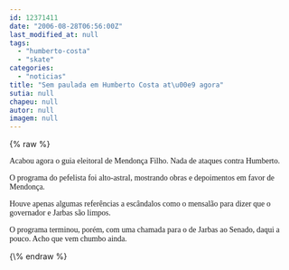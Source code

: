 ```yaml
---
id: 12371411
date: "2006-08-28T06:56:00Z"
last_modified_at: null
tags:
  - "humberto-costa"
  - "skate"
categories:
  - "noticias"
title: "Sem paulada em Humberto Costa at\u00e9 agora"
sutia: null
chapeu: null
autor: null
imagem: null
---
```

{\% raw %}
<p><P><FONT face=Verdana>Acabou agora o guia eleitoral de Mendonça Filho. Nada de ataques contra Humberto.</FONT></P></p>
<p><P><FONT face=Verdana>O programa do pefelista foi alto-astral, mostrando obras e depoimentos em favor de Mendonça.</FONT></P></p>
<p><P><FONT face=Verdana>Houve apenas algumas referências a escândalos como o mensalão para dizer que o governador e Jarbas são limpos.</FONT></P></p>
<p><P><FONT face=Verdana>O programa terminou, porém, com uma chamada para o de Jarbas ao Senado, daqui a pouco. Acho que vem chumbo ainda.</FONT></P> </p>
{\% endraw %}